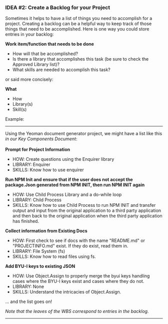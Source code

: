 ### IDEA #2: Create a Backlog for your Project

Sometimes it helps to have a list of things you need to accomplish for a project. Creating a backlog can be a helpful way to keep track of those things that need to be accomplished. Here is one way you could store entries in your backlog:


**Work item/function that needs to be done** 
- How will that be accomplished?
- Is there a library that accomplishes this task (be sure to check the Approved Library list)?
- What skills are needed to accomplish this task?

or said more concisely:

**What** 
- How
- Library(s)
- Skill(s)

Example:

---
Using the Yeoman document generator project, we might have a list like this *in our Key Components Document*: <br><br>
**Prompt for Project Information** 
- HOW: Create questions using the Enquirer library
- LIBRARY: Enquirer
- SKILLS: Know how to use enquirer

**Run NPM Init and ensure that if the user does not accept the package.Json generated from NPM INIT, then run NPM INIT again**
- HOW: Use Child Process Library and a do-while loop
- LIBRARY: Child Process
- SKILLS: Know how to use Child Process to run NPM INIT and transfer output and input from the original application to a third party application and then back to the original application when the third party application has finished.

**Collect information from Existing Docs**
- HOW: First check to see if docs with the name "README.md" or "PROJECTINFO.md" exist. If they do exist, read them in.
- LIBRARY: File System (fs)
- SKILLS: Know how to read files using fs.

**Add BYU-I keys to existing JSON**
- HOW: Use Object.Assign to properly merge the byui keys handling cases where the BYU-I keys exist and cases where they do not.
- LIBRARY: None
- SKILLS: Understand the intricacies of Object.Assign.

... and the list goes on!

*Note that the leaves of the WBS correspond to entries in the backlog.*

---


